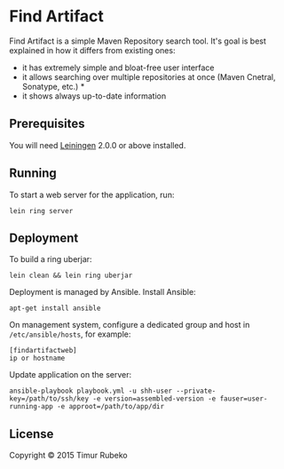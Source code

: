 # Find Artifact

Find Artifact is a simple Maven Repository search tool. It's goal is best explained in how it differs from existing ones:

- it has extremely simple and bloat-free user interface
- it allows searching over multiple repositories at once (Maven Cnetral, Sonatype, etc.) *
- it shows always up-to-date information

## Prerequisites

You will need [Leiningen][] 2.0.0 or above installed.

[leiningen]: https://github.com/technomancy/leiningen

## Running

To start a web server for the application, run:

    lein ring server

## Deployment

To build a ring uberjar:

    lein clean && lein ring uberjar

Deployment is managed by Ansible. Install Ansible:

    apt-get install ansible

On management system, configure a dedicated group and host in `/etc/ansible/hosts`, for example:

    [findartifactweb]
    ip or hostname

Update application on the server:

    ansible-playbook playbook.yml -u shh-user --private-key=/path/to/ssh/key -e version=assembled-version -e fauser=user-running-app -e approot=/path/to/app/dir

## License

Copyright © 2015 Timur Rubeko
